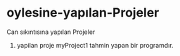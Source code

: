 # oylesine-yapılan-Projeler
Can sıkıntısına yapılan Projeler
1. yapilan proje myProject1 tahmin yapan bir programdır.
